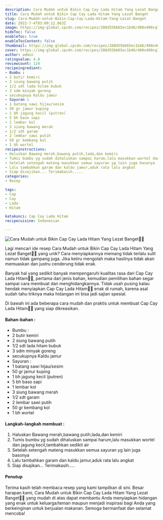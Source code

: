 ```yaml
---
description: Cara Mudah untuk Bikin Cap Cay Lada Hitam Yang Lezat Banget"
title: Cara Mudah untuk Bikin Cap Cay Lada Hitam Yang Lezat Banget
slug: Cara-Mudah-untuk-Bikin-Cap-Cay-Lada-Hitam-Yang-Lezat-Banget
date: 2022-7-4T03:09:12.063Z
image: https://img-global.cpcdn.com/recipes/288d55b665ec1b46/400x400cq70/photo.jpg
hideToc: false
enableToc: true
enableTocContent: false
thumbnail: https://img-global.cpcdn.com/recipes/288d55b665ec1b46/400x400cq70/photo.jpg
cover: https://img-global.cpcdn.com/recipes/288d55b665ec1b46/400x400cq70/photo.jpg
author: admin
ratingvalue: 4.8
reviewcount: 124
recipeingredient:
- Bumbu :
- 2 butir kemiri
- 2 siung bawang putih
- 1/2 sdt lada hitam bubuk
- 3 sdm minyak goreng
- secukupnya Kaldu jamur
- Sayuran :
- 1 batang sawi hijau/sesim
- 50 gr jamur kuping
- 1 bh jagung kecil (putren)
- 5 bh baso sapi
- 1 lembar kol
- 3 siung bawang merah
- 1/2 sdt garam
- 2 lembar sawi putih
- 50 gr kembang kol
- 1 bh wortel
recipeinstructions:
- Haluskan Bawang merah,bawang putih,lada,dan kemiri
- Tumis bumbu yg sudah dihaluskan sampai harum,lalu masukkan wortel dan jagung kecil,tambahkan sedikit air
- Setelah setengah mateng masukkan semua sayuran yg lain juga basonya
- Lalu tambahkan garam dan kaldu jamur,aduk rata lalu angkat
- Siap disajikan... Terimakasih.....
categories:
- Resep

tags:
- Cap
- Cay
- Lada
- Hitam

katakunci: Cap Cay Lada Hitam
recipecuisine: Indonesian

---
```


![Cara Mudah untuk Bikin Cap Cay Lada Hitam Yang Lezat Banget👩‍🍳](https://img-global.cpcdn.com/recipes/288d55b665ec1b46/400x400cq70/photo.jpg)

Lagi mencari ide resep Cara Mudah untuk Bikin Cap Cay Lada Hitam Yang Lezat Banget👩‍🍳 yang unik? Cara menyiapkannya memang tidak terlalu sulit namun tidak gampang juga. Jika keliru mengolah maka hasilnya tidak akan memuaskan dan justru cenderung tidak enak.

Banyak hal yang sedikit banyak mempengaruhi kualitas rasa dari Cap Cay Lada Hitam👩‍🍳, pertama dari jenis bahan, kemudian pemilihan bahan segar sampai cara membuat dan menghidangkannya. Tidak usah pusing kalau hendak menyiapkan Cap Cay Lada Hitam👩‍🍳 enak di rumah, karena asal sudah tahu triknya maka hidangan ini bisa jadi sajian spesial.

Di bawah ini ada beberapa cara mudah dan praktis untuk membuat Cap Cay Lada Hitam👩‍🍳 yang siap dikreasikan.

<!--inarticleads1-->

#### Bahan-bahan :

- Bumbu :
- 2 butir kemiri
- 2 siung bawang putih
- 1/2 sdt lada hitam bubuk
- 3 sdm minyak goreng
- secukupnya Kaldu jamur
- Sayuran :
- 1 batang sawi hijau/sesim
- 50 gr jamur kuping
- 1 bh jagung kecil (putren)
- 5 bh baso sapi
- 1 lembar kol
- 3 siung bawang merah
- 1/2 sdt garam
- 2 lembar sawi putih
- 50 gr kembang kol
- 1 bh wortel

<!--inarticleads2-->

#### Langkah-langkah membuat :

1. Haluskan Bawang merah,bawang putih,lada,dan kemiri
1. Tumis bumbu yg sudah dihaluskan sampai harum,lalu masukkan wortel dan jagung kecil,tambahkan sedikit air
1. Setelah setengah mateng masukkan semua sayuran yg lain juga basonya
1. Lalu tambahkan garam dan kaldu jamur,aduk rata lalu angkat
1. Siap disajikan... Terimakasih.....

#### Penutup

Terima kasih telah membaca resep yang kami tampilkan di sini. Besar harapan kami, Cara Mudah untuk Bikin Cap Cay Lada Hitam Yang Lezat Banget👩‍🍳 yang mudah di atas dapat membantu Anda menyiapkan hidangan yang enak untuk keluarga/teman maupun menjadi inspirasi bagi Anda yang berkeinginan untuk berjualan makanan. Semoga bermanfaat dan selamat mencoba!